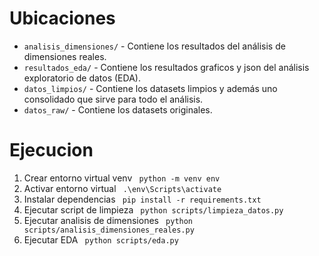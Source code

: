 # Ubicaciones

- `analisis_dimensiones/` - Contiene los resultados del análisis de dimensiones reales.
- `resultados_eda/` - Contiene los resultados graficos y json del análisis exploratorio de datos (EDA).
- `datos_limpios/` - Contiene los datasets limpios y además uno consolidado que sirve para todo el análisis.
- `datos_raw/` - Contiene los datasets originales.

# Ejecucion

1. Crear entorno virtual venv
``` python -m venv env```
2. Activar entorno virtual
``` .\env\Scripts\activate```
3. Instalar dependencias
``` pip install -r requirements.txt```
4. Ejecutar script de limpieza
``` python scripts/limpieza_datos.py```
5. Ejecutar analisis de dimensiones
``` python scripts/analisis_dimensiones_reales.py```
6. Ejecutar EDA
``` python scripts/eda.py```